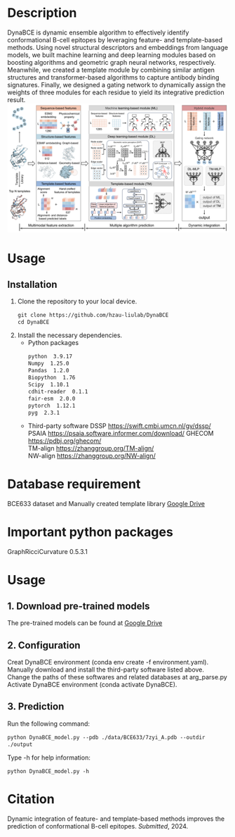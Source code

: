 # Description
DynaBCE is dynamic ensemble algorithm to effectively identify conformational B-cell epitopes by leveraging feature- and template-based methods. Using novel structural descriptors and embeddings from language models, we built machine learning and deep learning modules based on boosting algorithms and geometric graph neural networks, respectively. Meanwhile, we created a template module by combining similar antigen structures and transformer-based algorithms to capture antibody binding signatures. Finally, we designed a gating network to dynamically assign the weights of three modules for each residue to yield its integrative prediction result.   
![image](img/Framework.png)  

# Usage
## Installation 
1. Clone the repository to your local device.
    ```shell
    git clone https://github.com/hzau-liulab/DynaBCE
    cd DynaBCE
    ```
2. Install the necessary dependencies.
   * Python packages
       ```text
       python  3.9.17   
       Numpy  1.25.0    
       Pandas  1.2.0   
       Biopython  1.76    
       Scipy  1.10.1  
       cdhit-reader  0.1.1     
       fair-esm  2.0.0     
       pytorch  1.12.1     
       pyg  2.3.1
       ```
    * Third-party software
    DSSP https://swift.cmbi.umcn.nl/gv/dssp/
    PSAIA https://psaia.software.informer.com/download/
    GHECOM https://pdbj.org/ghecom/  
    TM-align https://zhanggroup.org/TM-align/  
    NW-align https://zhanggroup.org/NW-align/ 


# Database requirement
BCE633 dataset and
Manually created template library [Google Drive](https://drive.google.com/file/d/1z1xSP5U5GkCvLTmrMAnlxp8qUMspBr9y/view?usp=sharing)

# Important python packages
  
GraphRicciCurvature  0.5.3.1    

# Usage
## 1. Download pre-trained models
The pre-trained models can be found at [Google Drive](https://drive.google.com/file/d/1z1xSP5U5GkCvLTmrMAnlxp8qUMspBr9y/view?usp=sharing)
## 2. Configuration
Creat DynaBCE environment (conda env create -f environment.yaml).  
Manually download and install the third-party software listed above.  
Change the paths of these softwares and related databases at arg_parse.py     
Activate DynaBCE environment (conda activate DynaBCE).  
## 3. Prediction
Run the following command:  

    python DynaBCE_model.py --pdb ./data/BCE633/7zyi_A.pdb --outdir ./output 

Type -h for help information:

    python DynaBCE_model.py -h

# Citation
Dynamic integration of feature- and template-based methods improves the prediction of conformational B-cell epitopes. *Submitted*, 2024.
